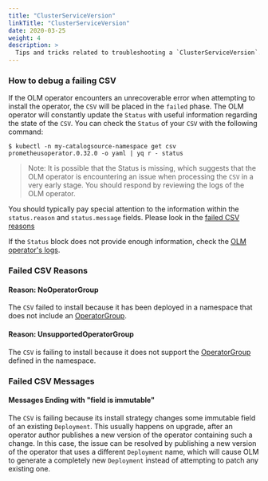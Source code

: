 ```yaml
---
title: "ClusterServiceVersion"
linkTitle: "ClusterServiceVersion"
date: 2020-03-25
weight: 4
description: >
  Tips and tricks related to troubleshooting a `ClusterServiceVersion`.
---
```


### How to debug a failing CSV

If the OLM operator encounters an unrecoverable error when attempting to install the operator, the `CSV` will be placed in the `failed` phase. The OLM operator will constantly update the `Status` with useful information regarding the state of the `CSV`. You can check the `Status` of your `CSV` with the following command:

`$ kubectl -n my-catalogsource-namespace get csv prometheusoperator.0.32.0 -o yaml | yq r - status`

>Note: It is possible that the Status is missing, which suggests that the OLM operator is encountering an issue when processing the `CSV` in a very early stage. You should respond by reviewing the logs of the OLM operator.

You should typically pay special attention to the information within the `status.reason` and `status.message` fields. Please look in the [failed CSV reasons](#failed-csv-reasons)

If the `Status` block does not provide enough information, check the [OLM operator's logs](/docs/tasks/troubleshooting/olm-and-catalog-operators/#how-to-view-the-olm-operator-logs).

### Failed CSV Reasons

#### Reason: NoOperatorGroup

The `CSV` failed to install because it has been deployed in a namespace that does not include an [OperatorGroup](/docs/concepts/crds/operatorgroup/).

#### Reason: UnsupportedOperatorGroup

The `CSV` is failing to install because it does not support the [OperatorGroup](/docs/concepts/crds/operatorgroup/) defined in the namespace.

### Failed CSV Messages

#### Messages Ending with "field is immutable"

The `CSV` is failing because its install strategy changes some immutable field of an existing `Deployment`. This usually happens on upgrade, after an operator author publishes a new version of the operator containing such a change. In this case, the issue can be resolved by publishing a new version of the operator that uses a different `Deployment` name, which will cause OLM to generate a completely new `Deployment` instead of attempting to patch any existing one.
